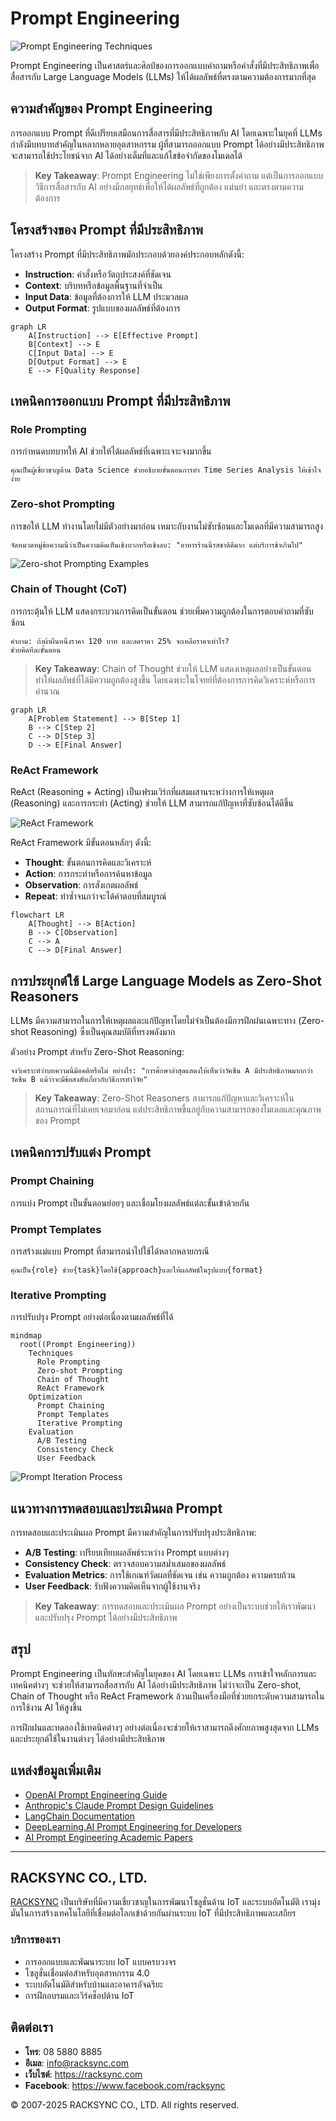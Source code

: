 # Prompt Engineering

![Prompt Engineering Techniques](https://www.google.com/search?q=prompt+engineering+techniques+diagram&tbm=isch)

Prompt Engineering เป็นศาสตร์และศิลป์ของการออกแบบคำถามหรือคำสั่งที่มีประสิทธิภาพเพื่อสื่อสารกับ Large Language Models (LLMs) ให้ได้ผลลัพธ์ที่ตรงตามความต้องการมากที่สุด

## ความสำคัญของ Prompt Engineering

การออกแบบ Prompt ที่ดีเปรียบเสมือนการสื่อสารที่มีประสิทธิภาพกับ AI โดยเฉพาะในยุคที่ LLMs กำลังมีบทบาทสำคัญในหลากหลายอุตสาหกรรม ผู้ที่สามารถออกแบบ Prompt ได้อย่างมีประสิทธิภาพจะสามารถใช้ประโยชน์จาก AI ได้อย่างเต็มที่และแก้ไขข้อจำกัดของโมเดลได้

> **Key Takeaway**: Prompt Engineering ไม่ใช่เพียงการตั้งคำถาม แต่เป็นการออกแบบวิธีการสื่อสารกับ AI อย่างมีกลยุทธ์เพื่อให้ได้ผลลัพธ์ที่ถูกต้อง แม่นยำ และตรงตามความต้องการ

## โครงสร้างของ Prompt ที่มีประสิทธิภาพ

โครงสร้าง Prompt ที่มีประสิทธิภาพมักประกอบด้วยองค์ประกอบหลักดังนี้:

- **Instruction**: คำสั่งหรือวัตถุประสงค์ที่ชัดเจน
- **Context**: บริบทหรือข้อมูลพื้นฐานที่จำเป็น
- **Input Data**: ข้อมูลที่ต้องการให้ LLM ประมวลผล
- **Output Format**: รูปแบบของผลลัพธ์ที่ต้องการ

```mermaid
graph LR
    A[Instruction] --> E[Effective Prompt]
    B[Context] --> E
    C[Input Data] --> E
    D[Output Format] --> E
    E --> F[Quality Response]
```

## เทคนิคการออกแบบ Prompt ที่มีประสิทธิภาพ

### Role Prompting

การกำหนดบทบาทให้ AI ช่วยให้ได้ผลลัพธ์ที่เฉพาะเจาะจงมากขึ้น

```
คุณเป็นผู้เชี่ยวชาญด้าน Data Science ช่วยอธิบายขั้นตอนการทำ Time Series Analysis ให้เข้าใจง่าย
```

### Zero-shot Prompting

การขอให้ LLM ทำงานโดยไม่มีตัวอย่างมาก่อน เหมาะกับงานไม่ซับซ้อนและโมเดลที่มีความสามารถสูง

```
จัดหมวดหมู่ข้อความนี้ว่าเป็นความคิดเห็นเชิงบวกหรือเชิงลบ: "อาหารร้านนี้รสชาติดีมาก แต่บริการช้าเกินไป"
```

![Zero-shot Prompting Examples](https://www.google.com/search?q=zero+shot+learning+LLM+example)

### Chain of Thought (CoT)

การกระตุ้นให้ LLM แสดงกระบวนการคิดเป็นขั้นตอน ช่วยเพิ่มความถูกต้องในการตอบคำถามที่ซับซ้อน

```
คำถาม: ถ้าผ้าผืนหนึ่งราคา 120 บาท และลดราคา 25% จะเหลือราคาเท่าไร? 
ช่วยคิดทีละขั้นตอน
```

> **Key Takeaway**: Chain of Thought ช่วยให้ LLM แสดงเหตุผลอย่างเป็นขั้นตอน ทำให้ผลลัพธ์ที่ได้มีความถูกต้องสูงขึ้น โดยเฉพาะในโจทย์ที่ต้องการการคิดวิเคราะห์หรือการคำนวณ

```mermaid
graph LR
    A[Problem Statement] --> B[Step 1]
    B --> C[Step 2]
    C --> D[Step 3] 
    D --> E[Final Answer]
```

### ReAct Framework

ReAct (Reasoning + Acting) เป็นเฟรมเวิร์กที่ผสมผสานระหว่างการให้เหตุผล (Reasoning) และการกระทำ (Acting) ช่วยให้ LLM สามารถแก้ปัญหาที่ซับซ้อนได้ดีขึ้น

![ReAct Framework](https://www.google.com/search?q=ReAct+Framework+AI+reasoning+acting)

ReAct Framework มีขั้นตอนหลักๆ ดังนี้:
- **Thought**: ขั้นตอนการคิดและวิเคราะห์
- **Action**: การกระทำหรือการค้นหาข้อมูล
- **Observation**: การสังเกตผลลัพธ์
- **Repeat**: ทำซ้ำจนกว่าจะได้คำตอบที่สมบูรณ์

```mermaid
flowchart LR
    A[Thought] --> B[Action]
    B --> C[Observation]
    C --> A
    C --> D[Final Answer]
```

## การประยุกต์ใช้ Large Language Models as Zero-Shot Reasoners

LLMs มีความสามารถในการให้เหตุผลและแก้ปัญหาโดยไม่จำเป็นต้องมีการฝึกฝนเฉพาะทาง (Zero-shot Reasoning) ซึ่งเป็นคุณสมบัติที่ทรงพลังมาก

ตัวอย่าง Prompt สำหรับ Zero-Shot Reasoning:

```
จงวิเคราะห์ว่าบทความนี้มีอคติหรือไม่ อย่างไร: "การศึกษาล่าสุดแสดงให้เห็นว่าวัคซีน A มีประสิทธิภาพมากกว่าวัคซีน B แม้ว่าจะมีข้อสงสัยเกี่ยวกับวิธีการทำวิจัย"
```

> **Key Takeaway**: Zero-Shot Reasoners สามารถแก้ปัญหาและวิเคราะห์ในสถานการณ์ที่ไม่เคยเจอมาก่อน แต่ประสิทธิภาพขึ้นอยู่กับความสามารถของโมเดลและคุณภาพของ Prompt

## เทคนิคการปรับแต่ง Prompt

### Prompt Chaining
การแบ่ง Prompt เป็นขั้นตอนย่อยๆ และเชื่อมโยงผลลัพธ์แต่ละขั้นเข้าด้วยกัน

### Prompt Templates
การสร้างแม่แบบ Prompt ที่สามารถนำไปใช้ได้หลากหลายกรณี

```
คุณเป็น{role} ช่วย{task}โดยใช้{approach}และให้ผลลัพธ์ในรูปแบบ{format}
```

### Iterative Prompting
การปรับปรุง Prompt อย่างต่อเนื่องตามผลลัพธ์ที่ได้

```mermaid
mindmap
  root((Prompt Engineering))
    Techniques
      Role Prompting
      Zero-shot Prompting
      Chain of Thought
      ReAct Framework
    Optimization
      Prompt Chaining
      Prompt Templates
      Iterative Prompting
    Evaluation
      A/B Testing
      Consistency Check
      User Feedback
```

![Prompt Iteration Process](https://www.google.com/search?q=iterative+prompting+process+flow)

## แนวทางการทดสอบและประเมินผล Prompt

การทดสอบและประเมินผล Prompt มีความสำคัญในการปรับปรุงประสิทธิภาพ:

- **A/B Testing**: เปรียบเทียบผลลัพธ์ระหว่าง Prompt แบบต่างๆ
- **Consistency Check**: ตรวจสอบความสม่ำเสมอของผลลัพธ์
- **Evaluation Metrics**: การใช้เกณฑ์วัดผลที่ชัดเจน เช่น ความถูกต้อง ความครบถ้วน
- **User Feedback**: รับฟังความคิดเห็นจากผู้ใช้งานจริง

> **Key Takeaway**: การทดสอบและประเมินผล Prompt อย่างเป็นระบบช่วยให้เราพัฒนาและปรับปรุง Prompt ได้อย่างมีประสิทธิภาพ

## สรุป

Prompt Engineering เป็นทักษะสำคัญในยุคของ AI โดยเฉพาะ LLMs การเข้าใจหลักการและเทคนิคต่างๆ จะช่วยให้สามารถสื่อสารกับ AI ได้อย่างมีประสิทธิภาพ ไม่ว่าจะเป็น Zero-shot, Chain of Thought หรือ ReAct Framework ล้วนเป็นเครื่องมือที่ช่วยยกระดับความสามารถในการใช้งาน AI ให้สูงขึ้น

การฝึกฝนและทดลองใช้เทคนิคต่างๆ อย่างต่อเนื่องจะช่วยให้เราสามารถดึงศักยภาพสูงสุดจาก LLMs และประยุกต์ใช้ในงานต่างๆ ได้อย่างมีประสิทธิภาพ

## แหล่งข้อมูลเพิ่มเติม

- [OpenAI Prompt Engineering Guide](https://www.google.com/search?q=OpenAI+Prompt+Engineering+Guide)
- [Anthropic's Claude Prompt Design Guidelines](https://www.google.com/search?q=Anthropic+Claude+Prompt+Design+Guidelines)
- [LangChain Documentation](https://www.google.com/search?q=LangChain+Documentation+Prompting)
- [DeepLearning.AI Prompt Engineering for Developers](https://www.google.com/search?q=DeepLearning.AI+Prompt+Engineering+for+Developers)
- [AI Prompt Engineering Academic Papers](https://www.google.com/search?q=Prompt+Engineering+Research+Papers)

---

## RACKSYNC CO., LTD.

[RACKSYNC](https://github.com/racksync) เป็นบริษัทที่มีความเชี่ยวชาญในการพัฒนาโซลูชั่นด้าน IoT และระบบอัตโนมัติ เรามุ่งมั่นในการสร้างเทคโนโลยีที่เชื่อมต่อโลกเข้าด้วยกันผ่านระบบ IoT ที่มีประสิทธิภาพและเสถียร

### บริการของเรา
- การออกแบบและพัฒนาระบบ IoT แบบครบวงจร
- โซลูชั่นเชื่อมต่อสำหรับอุตสาหกรรม 4.0
- ระบบอัตโนมัติสำหรับบ้านและอาคารอัจฉริยะ
- การฝึกอบรมและเวิร์คช็อปด้าน IoT

## ติดต่อเรา
- **โทร**: 08 5880 8885
- **อีเมล**: info@racksync.com
- **เว็บไซต์**: https://racksync.com
- **Facebook**: https://www.facebook.com/racksync

© 2007-2025 RACKSYNC CO., LTD. All rights reserved.

